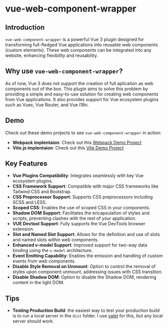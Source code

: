 # vue-web-component-wrapper

## Introduction
`vue-web-component-wrapper` is a powerful Vue 3 plugin designed for transforming full-fledged Vue applications into reusable web components (custom elements). These web components can be integrated into any website, enhancing flexibility and reusability.

## Why use `vue-web-component-wrapper`?
As of now, Vue 3 does not support the creation of full aplication as web components out of the box. This plugin aims to solve this problem by providing a simple and easy-to-use solution for creating web components from Vue applications. It also provides support for Vue ecosystem plugins such as Vuex, Vue Router, and Vue I18n.
## Demo
Check out these demo projects to see `vue-web-component-wrapper` in action:
- **Webpack implentaion**: Check out this [Webpack Demo Project](https://stackblitz.com/edit/vue-web-component-wrapper?file=README.md&startScript=webpack-demo)
- **Vite.js implentaion**: Check out this [Vite Demo Project](https://stackblitz.com/edit/vue-web-component-wrapper?file=README.md&startScript=vite-demo)

## Key Features
- **Vue Plugins Compatibility**: Integrates seamlessly with key Vue ecosystem plugins.
- **CSS Framework Support**: Compatible with major CSS frameworks like Tailwind CSS and Bootstrap.
- **CSS Preprocessor Support**: Supports CSS preprocessors including SCSS and LESS.
- **Scoped CSS**: Enables the use of scoped CSS in your components.
- **Shadow DOM Support**: Facilitates the encapsulation of styles and scripts, preventing clashes with the rest of your application.
- **VUE Devtool Support**: Fully supports the Vue DevTools browser extension.
- **Slot and Named Slot Support**: Allows for the definition and use of slots and named slots within web components.
- **Enhanced v-model Support**: Improved support for two-way data binding using the `v-model` architecture.
- **Event Emitting Capability**: Enables the emission and handling of custom events from web components.
- **Disable Style Removal on Unmount**: Option to control the removal of styles upon component unmount, addressing issues with CSS transition.
- **Disable Shadow DOM**: Option to disable the Shadow DOM, rendering content in the light DOM.


## Tips
- **Testing Production Build**: the easiest way to test your production build is to run a local server in the `dist` folder. I use [valet](https://laravel.com/docs/10.x/valet) for this, but any local server should work.